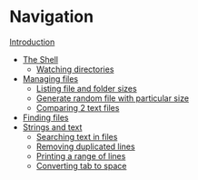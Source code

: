 # Navigation

[Introduction](README.md)

* [The Shell]()
    * [Watching directories](watching-dir.md)
* [Managing files]()
    * [Listing file and folder sizes](listing-file-and-folder-sizes.md)
    * [Generate random file with particular size](generating-file-with-particular-size.md)
    * [Comparing 2 text files](comparing-2-text-files.md)
* [Finding files]()
* [Strings and text](strings-and-text.md)
    * [Searching text in files](searching-text.md)
    * [Removing duplicated lines](removing-duplicated-lines.md)
    * [Printing a range of lines](printing-range-lines.md)
    * [Converting tab to space](converting-tab-to-space.md)

